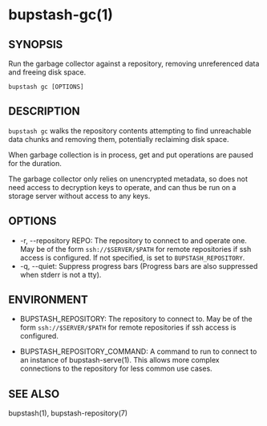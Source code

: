bupstash-gc(1) 
==============

## SYNOPSIS

Run the garbage collector against a repository, removing
unreferenced data and freeing disk space.

`bupstash gc [OPTIONS]`

## DESCRIPTION

`bupstash gc` walks the repository contents attempting to find
unreachable data chunks and removing them, potentially reclaiming disk space.

When garbage collection is in process, get and put operations are paused for the
duration.

The garbage collector only relies on unencrypted metadata, so does not need
access to decryption keys to operate, and can thus be run on a storage server
without access to any keys.


## OPTIONS

* -r, --repository REPO:
  The repository to connect to and operate one.
  May be of the form `ssh://$SERVER/$PATH` for 
  remote repositories if ssh access is configured.
  If not specified, is set to `BUPSTASH_REPOSITORY`.
* -q, --quiet:
  Suppress progress bars (Progress bars are also suppressed when stderr is not a tty).

## ENVIRONMENT

* BUPSTASH_REPOSITORY:
  The repository to connect to. May be of the form `ssh://$SERVER/$PATH` for
  remote repositories if ssh access is configured.

* BUPSTASH_REPOSITORY_COMMAND:
  A command to run to connect to an instance of bupstash-serve(1). This 
  allows more complex connections to the repository for less common use cases.

## SEE ALSO

bupstash(1), bupstash-repository(7)
